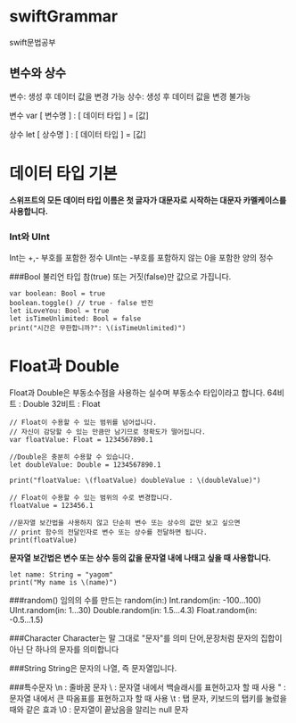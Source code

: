 # swiftGrammar
swift문법공부

## 변수와 상수
변수: 생성 후 데이터 값을 변경 가능
상수: 생성 후 데이터 값을 변경 불가능

변수 var [ 변수명 ] : [ 데이터 타입 ] = [값] 

상수 let [ 상수명 ] : [ 데이터 타입 ] = [값]

# 데이터 타입 기본
**스위프트의 모든 데이터 타입 이름은 첫 글자가 대문자로 시작하는 대문자 카멜케이스를 사용합니다.**
### Int와 UInt
Int는 +,- 부호를 포함한 정수
UInt는 -부호를 포함하지 않는 0을 포함한 양의 정수

###Bool 
불리언 타입 참(true) 또는 거짓(false)만 값으로 가집니다.
```
var boolean: Bool = true
boolean.toggle() // true - false 반전
let iLoveYou: Bool = true
let isTimeUnlimited: Bool = false
print("시간은 무한합니까?": \(isTimeUnlimited)")
```
# Float과 Double
Float과 Double은 부동소수점을 사용하는 실수며 부동소수 타입이라고 합니다.
64비트 : Double
32비트 : Float
```
// Float이 수용할 수 있는 범위를 넘어섭니다.
// 자신이 감당할 수 있는 만큼만 남기므로 정확도가 떨어집니다.
var floatValue: Float = 1234567890.1

//Double은 충분히 수용할 수 있습니다.
let doubleValue: Double = 1234567890.1

print("floatValue: \(floatValue) doubleValue : \(doubleValue)")

// Float이 수용할 수 있는 범위의 수로 변경합니다.
floatValue = 123456.1

//문자열 보간법을 사용하지 않고 단순히 변수 또는 상수의 값만 보고 싶으면
// print 함수의 전달인자로 변수 또는 상수를 전달하면 됩니다.
print(floatValue)
```
**문자열 보간법은 변수 또는 상수 등의 값을 문자열 내에 나태고 싶을 때 사용합니다.**

```
let name: String = "yagom"
print("My name is \(name)")
```

###random()
임의의 수를 만드는 random(in:) 
Int.random(in: -100...100)
UInt.random(in: 1...30)
Double.random(in: 1.5...4.3)
Float.random(in: -0.5...1.5)

###Character
Character는 말 그대로 "문자"를 의미
단어,문장처럼 문자의 집합이 아닌 단 하나의 문자를 의미합니다

###String
String은 문자의 나열, 즉 문자열입니다.

###특수문자
\n : 줄바꿈 문자
\\ : 문자열 내에서 백슬래시를 표현하고자 할 때 사용
\" : 문자열 내에서 큰 따옴표를 표현하고자 할 때 사용
\t : 탭 문자, 키보드의 탭키를 눌렀을 때와 같은 효과
\0 : 문자열이 끝났음을 알리는 null 문자

